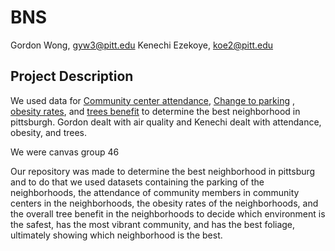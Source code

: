# BNS

Gordon Wong, gyw3@pitt.edu
Kenechi Ezekoye, koe2@pitt.edu


## Project Description

We used data for [Community center attendance](https://data.wprdc.org/dataset/daily-community-center-attendance/resource/b7cb30c8-b179-43ff-8655-f24880b0f578), [Change to parking](https://data.wprdc.org/dataset/parking-meters-pittsburgh-parking-authority) , [obesity rates](https://data.wprdc.org/dataset/allegheny-county-obesity-rates/resource/fce248f0-8697-4d2a-bbe0-2da826776bfa?view_id=623baf47-90d4-4745-b17f-6b1f14849d76), and [trees benefit](https://data.wprdc.org/dataset/city-trees/resource/1515a93c-73e3-4425-9b35-1cd11b2196da) to determine the best neighborhood in pittsburgh. Gordon dealt with air quality and Kenechi dealt with attendance, obesity, and trees.

We were canvas group 46

Our repository was made to determine the best neighborhood in pittsburg and to do that we used datasets containing the parking of the neighborhoods, the attendance of community members in community centers in the neighborhoods, the obesity rates of the neighborhoods, and the overall tree benefit in the neighborhoods to decide which environment is the safest, has the most vibrant community, and has the best foliage, ultimately showing which neighborhood is the best.
